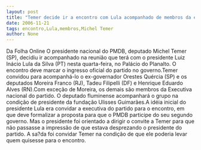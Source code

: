 ```yaml
---
layout: post
title: "Temer decide ir a encontro com Lula acompanhado de membros da executiva "
date: 2006-11-21
tags: encontro,Lula,membros,Michel Temer
author: None
---
```

Da Folha Online
O presidente nacional do PMDB, deputado Michel Temer (SP), decidiu ir acompanhado na reunião que terá com o presidente Luiz Inácio Lula da Silva (PT) nesta quarta-feira, no Palácio do Planalto. O encontro deve marcar o ingresso oficial do partido no governo.Temer convidou para acompanhá-lo o ex-governador Orestes Quércia (SP) e os deputados Moreira Franco (RJ), Tadeu Filipelli (DF) e Henrique Eduardo Alves (RN).Com exceção de Moreira, os demais são membros da Executiva nacional do partido. O deputado fluminense acompanhará o grupo na condição de presidente da fundação Ulisses Guimarães.A idéia inicial do presidente Lula era convidar a executiva do partido para o encontro, em que deve formalizar a proposta para que o PMDB participe do seu segundo governo. Mas o presidente foi orientado a dirigir o convite a Temer para que não passasse a impressão de que estava desprezando o presidente do partido. A sa?da foi convidar Temer na condição de que ele poderia levar quem quisesse para o encontro. 